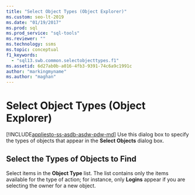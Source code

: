 ```yaml
---
title: "Select Object Types (Object Explorer)"
ms.custom: seo-lt-2019
ms.date: "01/19/2017"
ms.prod: sql
ms.prod_service: "sql-tools"
ms.reviewer: ""
ms.technology: ssms
ms.topic: conceptual
f1_keywords: 
  - "sql13.swb.common.selectobjecttypes.f1"
ms.assetid: 6d27ab0b-a016-4fb3-9391-74c6a9c1991c
author: "markingmyname"
ms.author: "maghan"
---
```

# Select Object Types (Object Explorer)
[!INCLUDE[appliesto-ss-asdb-asdw-pdw-md](../../includes/appliesto-ss-asdb-asdw-pdw-md.md)]
Use this dialog box to specify the types of objects that appear in the **Select Objects** dialog box.  
  
## Select the Types of Objects to Find  
Select items in the **Object Type** list. The list contains only the items available for the type of action; for instance, only **Logins** appear if you are selecting the owner for a new object.  
  
